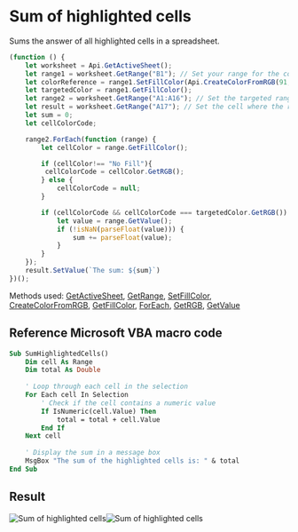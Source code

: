 # Sum of highlighted cells

Sums the answer of all highlighted cells in a spreadsheet.

<!-- This code snippet is shown in the screenshot. -->

<!-- eslint-skip -->

``` ts
(function () {
    let worksheet = Api.GetActiveSheet();
    let range1 = worksheet.GetRange("B1"); // Set your range for the color reference
    let colorReference = range1.SetFillColor(Api.CreateColorFromRGB(91, 155, 213)); // Set targeted background color. To use fill color from the existing range, comment this line out
    let targetedColor = range1.GetFillColor();
    let range2 = worksheet.GetRange("A1:A16"); // Set the targeted range in the spreadsheet
    let result = worksheet.GetRange("A17"); // Set the cell where the result will be displayed
    let sum = 0;
    let cellColorCode;

    range2.ForEach(function (range) {
        let cellColor = range.GetFillColor();

        if (cellColor!== "No Fill"){
         cellColorCode = cellColor.GetRGB();
        } else {
            cellColorCode = null;
        }

        if (cellColorCode && cellColorCode === targetedColor.GetRGB()) {
            let value = range.GetValue();
            if (!isNaN(parseFloat(value))) {
                sum += parseFloat(value); 
            }
        }
    });
    result.SetValue(`The sum: ${sum}`)
})();
```

Methods used: [GetActiveSheet](../../../../office-api/usage-api/spreadsheet-api/Api/Methods/GetActiveSheet.md), [GetRange](../../../../office-api/usage-api/spreadsheet-api/ApiWorksheet/Methods/GetRange.md), [SetFillColor](../../../../office-api/usage-api/spreadsheet-api/ApiRange/Methods/SetFillColor.md), [CreateColorFromRGB](../../../../office-api/usage-api/spreadsheet-api/Api/Methods/CreateColorFromRGB.md), [GetFillColor](../../../../office-api/usage-api/spreadsheet-api/ApiRange/Methods/GetFillColor.md), [ForEach](../../../../office-api/usage-api/spreadsheet-api/ApiRange/Methods/ForEach.md), [GetRGB](../../../../office-api/usage-api/spreadsheet-api/ApiColor/Methods/GetRGB.md), [GetValue](../../../../office-api/usage-api/spreadsheet-api/ApiRange/Methods/GetValue.md)

## Reference Microsoft VBA macro code

``` vb
Sub SumHighlightedCells()
    Dim cell As Range
    Dim total As Double
    
    ' Loop through each cell in the selection
    For Each cell In Selection
        ' Check if the cell contains a numeric value
        If IsNumeric(cell.Value) Then
            total = total + cell.Value
        End If
    Next cell
    
    ' Display the sum in a message box
    MsgBox "The sum of the highlighted cells is: " & total
End Sub
```

## Result

![Sum of highlighted cells](/assets/images/plugins/sum-of-highlighted-cells.png#gh-light-mode-only)![Sum of highlighted cells](/assets/images/plugins/sum-of-highlighted-cells.dark.png#gh-dark-mode-only)
